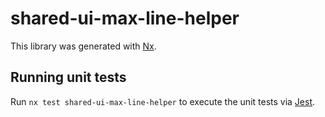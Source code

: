 # shared-ui-max-line-helper

This library was generated with [Nx](https://nx.dev).

## Running unit tests

Run `nx test shared-ui-max-line-helper` to execute the unit tests via [Jest](https://jestjs.io).
